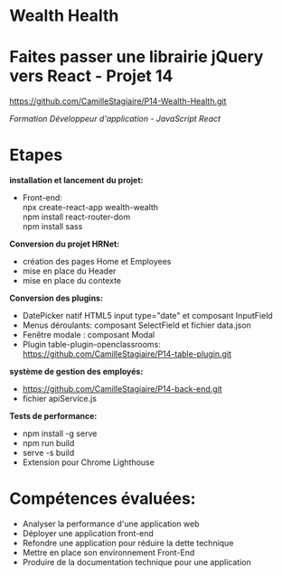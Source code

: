 # Wealth Health

# Faites passer une librairie jQuery vers React - Projet 14  
https://github.com/CamilleStagiaire/P14-Wealth-Health.git

*Formation Développeur d'application - JavaScript React*

# Etapes
**installation et lancement du projet:**  
- Front-end:  
npx create-react-app wealth-wealth  
npm install react-router-dom  
npm install sass  

**Conversion du projet HRNet:**    
- création des pages Home et Employees  
- mise en place du Header  
- mise en place du contexte  

**Conversion des plugins:**  
- DatePicker natif HTML5 input type="date" et composant InputField
- Menus déroulants: composant SelectField et fichier data.json  
- Fenêtre modale : composant Modal
- Plugin table-plugin-openclassrooms: https://github.com/CamilleStagiaire/P14-table-plugin.git

**système de gestion des employés:** 
- https://github.com/CamilleStagiaire/P14-back-end.git  
- fichier apiService.js  

**Tests de performance:**  
- npm install -g serve  
- npm run build  
- serve -s build  
- Extension pour Chrome Lighthouse

# Compétences évaluées:
- Analyser la performance d'une application web  
- Déployer une application front-end  
- Refondre une application pour réduire la dette technique  
- Mettre en place son environnement Front-End  
- Produire de la documentation technique pour une application